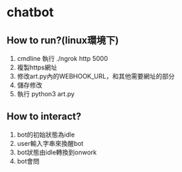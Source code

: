 # chatbot
## How to run?(linux環境下) ##
1. cmdline 執行 ./ngrok http 5000
2. 複製https網址
3. 修改art.py內的WEBHOOK_URL，和其他需要網址的部分
4. 儲存修改
5. 執行 python3 art.py 
## How to interact? ##
1. bot的初始狀態為idle
2. user輸入字串來換醒bot
3. bot狀態由idle轉換到onwork
4. bot會問
